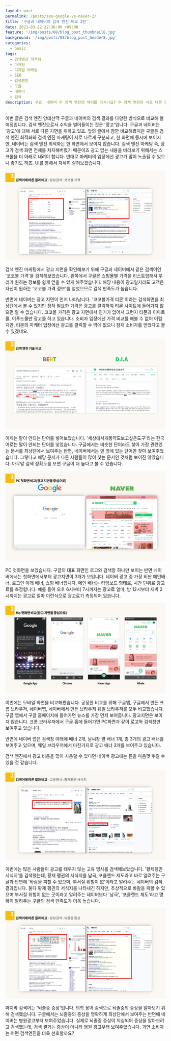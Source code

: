 ```yaml
---
layout: post
permalink: /posts/seo-google-vs-naver-2/
title: '구글과 네이버의 검색 엔진 비교 2탄'
date: 2021-03-22 22:36:00 +09:00
feature: '/img/posts/08/blog_post_thumbnail8.jpg'
background: '/img/posts/08/blog_post_header8.jpg'
categories:
  - basic
tags:
  - 검색엔진 최적화
  - 마케팅
  - 디지털 마케팅
  - SEO
  - 검색엔진
  - 구글
  - 네이버
  - 검색
description: 구글, 네이버 두 검색 엔진의 차이를 아시나요? 두 검색 엔진은 서로 다른 알고리즘을 이용합니다. 구글은 자연어 검색에 좀 더 치충하고, 네이버는 사용자 검색 결과에 기준을 적용한 알고리즘이죠. 자강두천 구글과 네이버의 비교를 살펴보시죠
---
```

이번 글은 검색 엔진 양대산맥 구글과 네이버의 검색 결과를 다양한 방식으로 비교해 볼 예정입니다. 검색 엔진으로서 수익을 벌어들이는 것은 '광고'입니다. 구글과 네이버는 '광고'에 대해 서로 다른 지면을 취하고 있죠. 앞의 글에서 잠깐 비교해봤지만 구글은 검색 엔진 최적화와 검색 엔진 마케팅이 서로 다르게 구분되고, 한 화면에 동시에 보이지만, 네이버는 검색 엔진 최적화는 한 화면에서 보이지 않습니다. 검색 엔진 마케팅 즉, 광고가 검색 화면 전체를 차지해버렸기 때문이죠 광고 없는 내용을 바라보기 위해서는 스크롤을 더 아래로 내려야 합니다. 반대로 마케터의 입장에선 광고가 많이 노출될 수 있으니 좋기도 하죠. UI를 통해서 자세히 살펴보겠습니다.

![cocoball price](/img/posts/08/01.png)

검색 엔진 마케팅에서 광고 지면을 확인해보기 위해 구글과 네이버에서 같은 검색어인 '코코볼 가격'을 검색해보았습니다. 왼쪽에서 구글은 쇼핑몰별 가격을 리스트업해서 우리가 원하는 정보를 쉽게 얻을 수 있게 해주었습니다. 해당 내용이 광고일지라도 고객은 자신이 원하는 '코코볼 가격 정보'를 얻었으므로 검색 만족도가 높습니다.

반면에 네이버는 광고 지면이 먼저 나타납니다. '코코볼가격 티몬'이라는 검색화면을 최상단에서 볼 수 있지만 정작 필요한 가격은 광고를 클릭하여 티몬 사이트에 들어가지 않으면 알 수 없습니다. 코코볼 가격은 광고 지면에서 인기가 없어서 그런지 티몬과 이마트몰, 이푸드몰만 광고를 하고 있습니다. 소비자 입장에선 가격 비교를 해볼 수 없어 어렵지만, 티몬의 마케터 입장에선 광고를 클릭할 수 밖에 없으니 잠재 소비자를 얻었다고 볼 수 있겠네요.

![lorem ipsum](/img/posts/08/02.png)

이제는 말이 안되는 단어를 넣어보았습니다. '세상에서개똥약도보고싶은도구'라는 한국어로는 말이 안되는 단어를 넣었습니다. 구글에서는 비슷한 단어라도 찾아 가장 관련있는 문서를 최상단에서 보여주는 반면, 네이버에서는 맨 앞에 있는 단어만 찾아 보여주었습니다. 그렇다고 해당 문서가 다른 사람들이 많이 찾는 문서인 것처럼 보이진 않았습니다. 아무말 검색 정확도를 보면 구글이 더 높다고 볼 수 있습니다.

![pc screen](/img/posts/08/03.png)

PC 첫화면을 보겠습니다. 구글의 대표 화면인 로고와 검색창 하나만 보이는 반면 네이버에서는 첫화면에서부터 광고지면이 3개가 보입니다. 네이버 광고 중 가장 비싼 메인배너, 로그인 아래 배너, 쇼핑 배너입니다.  메인 배너는 타임보드 형태로, 시간 단위로 광고료를 측정합니다. 예를 들어 오후 6시부터 7시까지는 광고료 얼마, 밤 12시부터 새벽 2시까지는 광고료 얼마 이런식으로 광고료가 측정되어 있습니다. 

![mobile screen](/img/posts/08/04.png)

이번에는 모바일 화면을 비교해봤습니다. 공정한 비교를 위해 구글앱, 구글에서 만든 크롬 브라우저, 네이버앱, 네이버에서 만든 브라우저 웨일 브라우저를 모두 비교했습니다. 구글 앱에서 구글 홈페이지에 들어가면 뉴스를 가장 먼저 보여줍니다. 광고지면은 보이지 않습니다. 크롬 브라우저에서 구글 홈에 들어가면 PC화면과 같이 로고와 검색창만 보여주고 있습니다.

반면에 네이버 앱은 검색창 아래에 배너 2개, 날씨창 옆 배너 1개, 총 3개의 광고 배너를 보여주고 있으며, 웨일 브라우저에서 마찬가지로 광고 배너 3개를 보여주고 있습니다. 

검색 엔진에서 광고 비용을 많이 사용할 수 있다면 네이버 광고에는 돈을 마음껏 뿌릴 수 있을 것 같습니다.

![Emperor penguin](/img/posts/08/05.png)

이번에는 많은 사람들이 광고를 태우지 않는 고유 명사를 검색해보았습니다. '황제펭귄 서식지'를 검색했는데, 황제 펭귄의 서식지를 남극, 포클랜드 제도라고 바로 알려주는 구글과 반면에 '바람을 피할 수 있으며, 부서질 위험이 없'이라고 알려주는 네이버의 검색 결과입니다. 둘다 황제 펭귄의 서식지를 나타내긴 하지만, 추상적으로 바람을 피할 수 있으며 부서질 위험이 없는 곳이라고 알려주는 네이버보다 '남극', '포클랜드 제도'라고 명확히 알려주는 구글의 검색 만족도가 더욱 높습니다.

![Stroke symptoms](/img/posts/08/06.png)

마지막 검색어는 '뇌졸중 증상'입니다. 의학 용어 검색으로 뇌졸중의 증상을 알아보기 위해 검색했습니다. 구글에서는 뇌졸중의 증상을 명확하게 최상단에서 보여주는 반면에 네이버는 병원광고부터 보여주었습니다. 실제로 뇌졸중 증상이 의심되어 증상을 알아보려고 검색했는데, 검색 결과는 증상이 아니라 병원 광고부터 보여주었습니다. 과연 소비자는 어떤 검색엔진을 더욱 선호할까요?